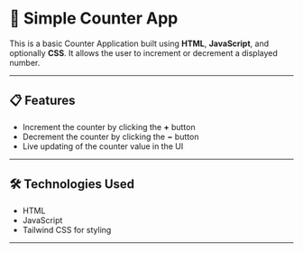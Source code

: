 # 🧮 Simple Counter App

This is a basic Counter Application built using **HTML**, **JavaScript**, and optionally **CSS**. It allows the user to increment or decrement a displayed number.

---

## 📋 Features

- Increment the counter by clicking the **+** button
- Decrement the counter by clicking the **−** button
- Live updating of the counter value in the UI

---

## 🛠️ Technologies Used

- HTML
- JavaScript
- Tailwind CSS for styling

---

## 

